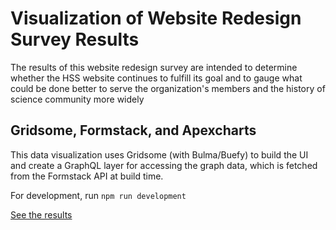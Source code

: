 # Visualization of Website Redesign Survey Results

The results of this website redesign survey are intended to determine whether the HSS website continues to fulfill its goal and to gauge what could be done better to serve the organization's members and the history of science community more widely

## Gridsome, Formstack, and Apexcharts

This data visualization uses Gridsome (with Bulma/Buefy) to build the UI and create a GraphQL layer for accessing the graph data, which is fetched from the Formstack API at build time. 

For development, run `npm run development`

[See the results](https://webredesignresults.netlify.app/)

